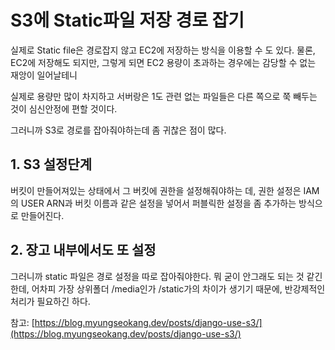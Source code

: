 # S3에 Static파일 저장 경로 잡기

실제로 Static file은 경로잡지 않고 EC2에 저장하는 방식을 이용할 수 도 있다. 물론, EC2에 저장해도 되지만, 그렇게 되면 EC2 용량이 초과하는 경우에는 감당할 수 없는 재앙이 일어날테니

실제로 용량만 많이 차지하고 서버랑은 1도 관련 없는 파일들은 다른 쪽으로 쭉 빼두는 것이 심신안정에 편할 것이다.

그러니까 S3로 경로를 잡아줘야하는데 좀 귀찮은 점이 많다.

## 1. S3 설정단계

버킷이 만들어져있는 상태에서 그 버킷에 권한을 설정해줘야하는 데, 권한 설정은 IAM의 USER ARN과 버킷 이름과 같은 설정을 넣어서 퍼블릭한 설정을 좀 추가하는 방식으로 만들어진다.

## 2. 장고 내부에서도 또 설정

그러니까 static 파일은 경로 설정을 따로 잡아줘야한다. 뭐 굳이 안그래도 되는 것 같긴한데, 어차피 가장 상위폴더 /media인가 /static가의 차이가 생기기 때문에, 반강제적인 처리가 필요하긴 하다.

참고: [https://blog.myungseokang.dev/posts/django-use-s3/](https://blog.myungseokang.dev/posts/django-use-s3/)

